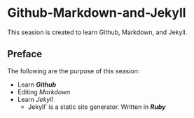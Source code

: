 # Github-Markdown-and-Jekyll
This seasion is created to learn Github, Markdown, and Jekyll.
## Preface
The following are the purpose of this seasion:
- Learn _**Github**_
- Editing _Markdown_
- Learn _Jekyll_
  -  Jekyll' is a static site generator. Written in _**Ruby**_


